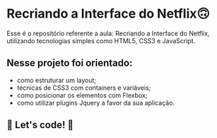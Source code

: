 # Recriando a Interface do Netflix🙃

Esse é o repositório referente a aula: Recriando a Interface do Netflix, utilizando tecnologias simples como HTML5, CSS3 e JavaScript.

## Nesse projeto foi orientado:

 + como estruturar um layout;
 + técnicas de CSS3 com containers e variáveis;
 + como posicionar os elementos com Flexbox;
 + como utilizar plugins Jquery a favor da sua aplicação.

## 🚀 Let's code! 🚀